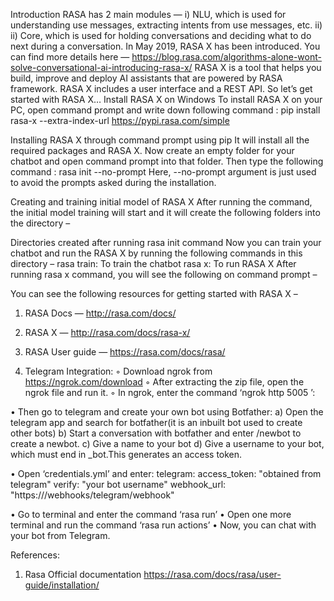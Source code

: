 Introduction
RASA has 2 main modules —
i)	NLU, which is used for understanding use messages, extracting intents from use messages, etc. 
ii)	ii) Core, which is used for holding conversations and deciding what to do next during a conversation.
In May 2019, RASA X has been introduced. You can find more details here — https://blog.rasa.com/algorithms-alone-wont-solve-conversational-ai-introducing-rasa-x/
RASA X is a tool that helps you build, improve and deploy AI assistants that are powered by RASA framework. RASA X includes a user interface and a REST API.
So let’s get started with RASA X…
Install RASA X on Windows
To install RASA X on your PC, open command prompt and write down following command :
pip install rasa-x --extra-index-url https://pypi.rasa.com/simple

 
Installing RASA X through command prompt using pip
It will install all the required packages and RASA X.
Now create an empty folder for your chatbot and open command prompt into that folder. Then type the following command :
rasa init --no-prompt
Here, --no-prompt argument is just used to avoid the prompts asked during the installation.

 
Creating and training initial model of RASA X
After running the command, the initial model training will start and it will create the following folders into the directory –

 
Directories created after running rasa init command
Now you can train your chatbot and run the RASA X by running the following commands in this directory –
rasa train: To train the chatbot
rasa x: To run RASA X
After running rasa x command, you will see the following on command prompt –

 
You can see the following resources for getting started with RASA X –
1. RASA Docs — http://rasa.com/docs/
2. RASA X — http://rasa.com/docs/rasa-x/
3. RASA User guide — https://rasa.com/docs/rasa/



1.	Telegram Integration:
◦	Download ngrok from https://ngrok.com/download
◦	After extracting the zip file, open the ngrok file and run it.
◦	In ngrok, enter the command ‘ngrok http 5005 ’:
 
•	Then go to telegram and create your own bot using Botfather:
a)	Open the telegram app and search for botfather(it is an inbuilt bot used to create other bots)
b)	Start a conversation with botfather and enter /newbot to create a newbot.
c)	Give a name to your bot
d)	Give a username to your bot, which must end in _bot.This generates an access token.

•	Open ‘credentials.yml’ and enter:
telegram:
access_token: "obtained from telegram"
verify: "your bot username"
webhook_url: "https://<ngrokurl>/webhooks/telegram/webhook"

•	Go to terminal and enter the command ‘rasa run’
•	Open one more terminal and run the command ‘rasa run actions’
•	Now, you can chat with your bot from Telegram.


 


References:
1.	Rasa Official documentation https://rasa.com/docs/rasa/user-guide/installation/

